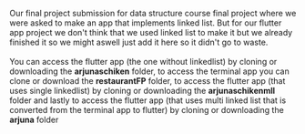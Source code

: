 Our final project submission for data structure course final project where we were asked to make an app that implements linked list.
But for our flutter app project we don't think that we used linked list to make it but we already finished it so we might aswell just add it here so it didn't go to waste.
<br />
<br />
You can access the flutter app (the one without linkedlist) by cloning or downloading the __arjunaschiken__ folder, to access the terminal app you can clone or download the __restaurantFP__ folder, to access the flutter app (that uses single linkedlist) by cloning or downloading the __arjunaschikenmll__ folder and lastly to access the flutter app (that uses multi linked list that is converted from the terminal app to flutter) by cloning or downloading the __arjuna__ folder

